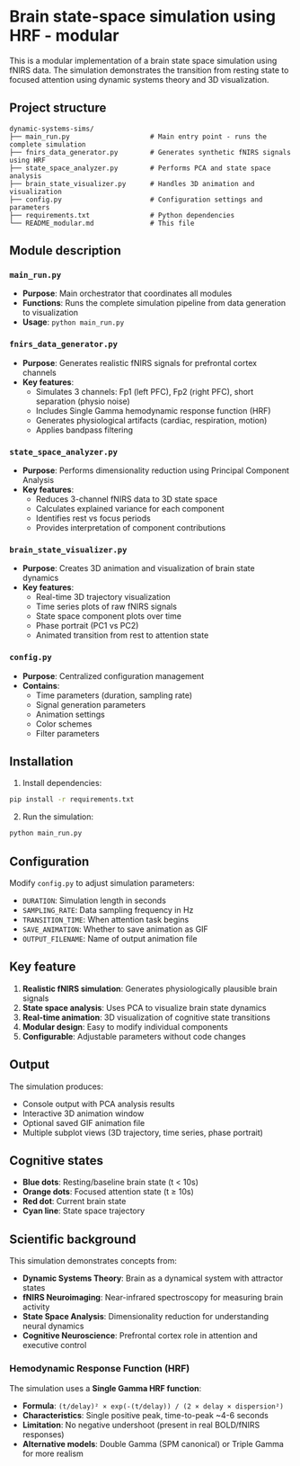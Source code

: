 # Brain state-space simulation using HRF - modular

This is a modular implementation of a brain state space simulation using fNIRS data. The simulation demonstrates the transition from resting state to focused attention using dynamic systems theory and 3D visualization.

## Project structure

```
dynamic-systems-sims/
├── main_run.py                    # Main entry point - runs the complete simulation
├── fnirs_data_generator.py        # Generates synthetic fNIRS signals using HRF
├── state_space_analyzer.py        # Performs PCA and state space analysis  
├── brain_state_visualizer.py      # Handles 3D animation and visualization
├── config.py                      # Configuration settings and parameters
├── requirements.txt               # Python dependencies
└── README_modular.md              # This file
```

## Module description

### `main_run.py`
- **Purpose**: Main orchestrator that coordinates all modules
- **Functions**: Runs the complete simulation pipeline from data generation to visualization
- **Usage**: `python main_run.py`

### `fnirs_data_generator.py`
- **Purpose**: Generates realistic fNIRS signals for prefrontal cortex channels
- **Key features**:
  - Simulates 3 channels: Fp1 (left PFC), Fp2 (right PFC), short separation (physio noise)
  - Includes Single Gamma hemodynamic response function (HRF)
  - Generates physiological artifacts (cardiac, respiration, motion)
  - Applies bandpass filtering

### `state_space_analyzer.py` 
- **Purpose**: Performs dimensionality reduction using Principal Component Analysis
- **Key features**:
  - Reduces 3-channel fNIRS data to 3D state space
  - Calculates explained variance for each component
  - Identifies rest vs focus periods
  - Provides interpretation of component contributions

### `brain_state_visualizer.py`
- **Purpose**: Creates 3D animation and visualization of brain state dynamics
- **Key features**:
  - Real-time 3D trajectory visualization
  - Time series plots of raw fNIRS signals
  - State space component plots over time
  - Phase portrait (PC1 vs PC2)
  - Animated transition from rest to attention state

### `config.py`
- **Purpose**: Centralized configuration management
- **Contains**:
  - Time parameters (duration, sampling rate)
  - Signal generation parameters
  - Animation settings
  - Color schemes
  - Filter parameters

## Installation

1. Install dependencies:
```bash
pip install -r requirements.txt
```

2. Run the simulation:
```bash
python main_run.py
```

## Configuration

Modify `config.py` to adjust simulation parameters:

- `DURATION`: Simulation length in seconds
- `SAMPLING_RATE`: Data sampling frequency in Hz
- `TRANSITION_TIME`: When attention task begins
- `SAVE_ANIMATION`: Whether to save animation as GIF
- `OUTPUT_FILENAME`: Name of output animation file

## Key feature

1. **Realistic fNIRS simulation**: Generates physiologically plausible brain signals
2. **State space analysis**: Uses PCA to visualize brain state dynamics
3. **Real-time animation**: 3D visualization of cognitive state transitions
4. **Modular design**: Easy to modify individual components
5. **Configurable**: Adjustable parameters without code changes

## Output

The simulation produces:
- Console output with PCA analysis results
- Interactive 3D animation window
- Optional saved GIF animation file
- Multiple subplot views (3D trajectory, time series, phase portrait)

## Cognitive states

- **Blue dots**: Resting/baseline brain state (t < 10s)
- **Orange dots**: Focused attention state (t ≥ 10s)  
- **Red dot**: Current brain state
- **Cyan line**: State space trajectory

## Scientific background

This simulation demonstrates concepts from:
- **Dynamic Systems Theory**: Brain as a dynamical system with attractor states
- **fNIRS Neuroimaging**: Near-infrared spectroscopy for measuring brain activity
- **State Space Analysis**: Dimensionality reduction for understanding neural dynamics
- **Cognitive Neuroscience**: Prefrontal cortex role in attention and executive control

### Hemodynamic Response Function (HRF)

The simulation uses a **Single Gamma HRF function**:
- **Formula**: `(t/delay)² × exp(-(t/delay)) / (2 × delay × dispersion²)`
- **Characteristics**: Single positive peak, time-to-peak ~4-6 seconds
- **Limitation**: No negative undershoot (present in real BOLD/fNIRS responses)
- **Alternative models**: Double Gamma (SPM canonical) or Triple Gamma for more realism
